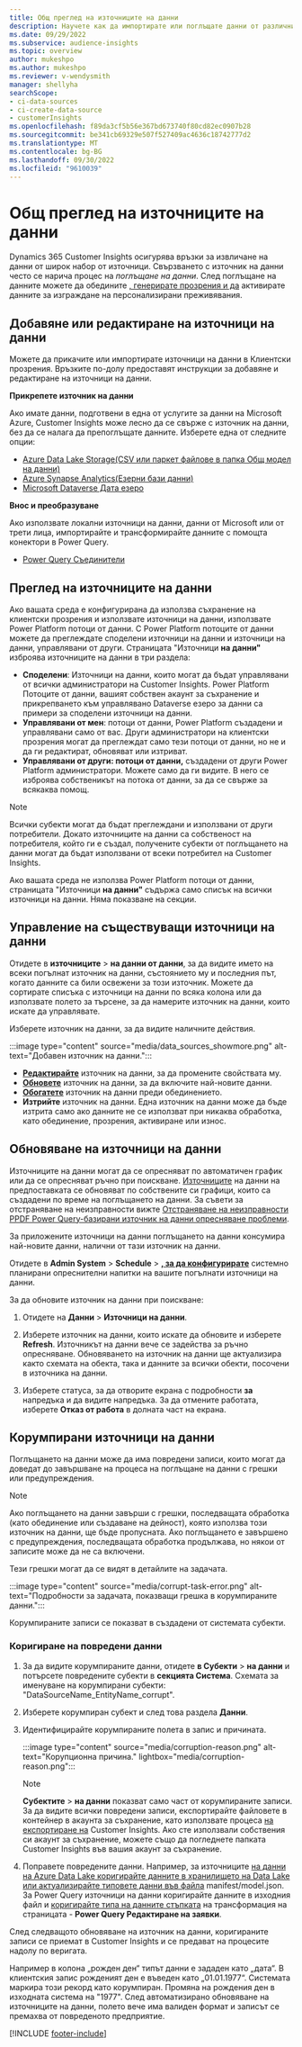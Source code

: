 ```yaml
---
title: Общ преглед на източниците на данни
description: Научете как да импортирате или поглъщате данни от различни източници.
ms.date: 09/29/2022
ms.subservice: audience-insights
ms.topic: overview
author: mukeshpo
ms.author: mukeshpo
ms.reviewer: v-wendysmith
manager: shellyha
searchScope:
- ci-data-sources
- ci-create-data-source
- customerInsights
ms.openlocfilehash: f89da3cf5b56e367bd673740f80cd82ec0907b28
ms.sourcegitcommit: be341cb69329e507f527409ac4636c18742777d2
ms.translationtype: MT
ms.contentlocale: bg-BG
ms.lasthandoff: 09/30/2022
ms.locfileid: "9610039"
---
```

# <a name="data-sources-overview"></a>Общ преглед на източниците на данни

Dynamics 365 Customer Insights осигурява връзки за извличане на данни от широк набор от източници. Свързването с източник на данни често се нарича процес на *поглъщане на данни*. След поглъщане на данните можете да обедините [, генерирате прозрения и да](data-unification.md) активирате данните за изграждане на персонализирани преживявания.

## <a name="add-or-edit-data-sources"></a>Добавяне или редактиране на източници на данни

Можете да прикачите или импортирате източници на данни в Клиентски прозрения. Връзките по-долу предоставят инструкции за добавяне и редактиране на източници на данни.

**Прикрепете източник на данни**

Ако имате данни, подготвени в една от услугите за данни на Microsoft Azure, Customer Insights може лесно да се свърже с източник на данни, без да се налага да препоглъщате данните. Изберете една от следните опции:
- [Azure Data Lake Storage(CSV или паркет файлове в папка Общ модел на данни)](connect-common-data-model.md)
- [Azure Synapse Analytics(Езерни бази данни)](connect-synapse.md)
- [Microsoft Dataverse Дата езеро](connect-dataverse-managed-lake.md)

**Внос и преобразуване**

Ако използвате локални източници на данни, данни от Microsoft или от трети лица, импортирайте и трансформирайте данните с помощта конектори в Power Query.
- [Power Query Съединители](connect-power-query.md)

## <a name="review-data-sources"></a>Преглед на източниците на данни

Ако вашата среда е конфигурирана да използва съхранение на клиентски прозрения и използвате източници на данни, използвате Power Platform потоци от данни. С Power Platform потоците от данни можете да преглеждате споделени източници на данни и източници на данни, управлявани от други. Страницата "Източници **на данни"** изброява източниците на данни в три раздела:
- **Споделени**: Източници на данни, които могат да бъдат управлявани от всички администратори на Customer Insights. Power Platform Потоците от данни, вашият собствен акаунт за съхранение и прикрепването към управлявано Dataverse езеро за данни са примери за споделени източници на данни.
- **Управлявани от мен**: потоци от данни, Power Platform създадени и управлявани само от вас. Други администратори на клиентски прозрения могат да преглеждат само тези потоци от данни, но не и да ги редактират, обновяват или изтриват.
- **Управлявани от други: потоци от данни,** създадени от други Power Platform администратори. Можете само да ги видите. В него се изброява собственикът на потока от данни, за да се свърже за всякаква помощ.
> [!NOTE]
> Всички субекти могат да бъдат преглеждани и използвани от други потребители. Докато източниците на данни са собственост на потребителя, който ги е създал, получените субекти от поглъщането на данни могат да бъдат използвани от всеки потребител на Customer Insights.

Ако вашата среда не използва Power Platform потоци от данни, страницата "Източници **на данни"** съдържа само списък на всички източници на данни. Няма показване на секции.

## <a name="manage-existing-data-sources"></a>Управление на съществуващи източници на данни

Отидете в **източниците** > **на данни от данни**, за да видите името на всеки погълнат източник на данни, състоянието му и последния път, когато данните са били освежени за този източник. Можете да сортирате списъка с източници на данни по всяка колона или да използвате полето за търсене, за да намерите източник на данни, които искате да управлявате.

Изберете източник на данни, за да видите наличните действия.

:::image type="content" source="media/data_sources_showmore.png" alt-text="Добавен източник на данни.":::

- [**Редактирайте**](#add-or-edit-data-sources) източник на данни, за да промените свойствата му.
- [**Обновете**](#refresh-data-sources) източник на данни, за да включите най-новите данни.
- [**Обогатете**](data-sources-enrichment.md) източник на данни преди обединението.
- **Изтрийте** източник на данни. Една източник на данни може да бъде изтрита само ако данните не се използват при никаква обработка, като обединение, прозрения, активиране или износ.

## <a name="refresh-data-sources"></a>Обновяване на източници на данни

Източниците на данни могат да се опресняват по автоматичен график или да се опресняват ръчно при поискване. [Източниците](connect-power-query.md#add-data-from-on-premises-data-sources) на данни на предпоставката се обновяват по собствените си графици, които са създадени по време на поглъщането на данни. За съвети за отстраняване на неизправности вижте [Отстраняване на неизправности PPDF Power Query-базирани източник на данни опресняване проблеми](connect-power-query.md#troubleshoot-ppdf-power-query-based-data-source-refresh-issues).

За приложените източници на данни поглъщането на данни консумира най-новите данни, налични от тази източник на данни.

Отидете в **Admin System** > **Schedule** > [**, за да конфигурирате**](schedule-refresh.md) системно планирани опреснителни напитки на вашите погълнати източници на данни.

За да обновите източник на данни при поискване:

1. Отидете на **Данни** > **Източници на данни**.

1. Изберете източник на данни, които искате да обновите и изберете **Refresh**. Източникът на данни вече се задейства за ръчно опресняване. Обновяването на източник на данни ще актуализира както схемата на обекта, така и данните за всички обекти, посочени в източника на данни.

1. Изберете статуса, за да отворите екрана с подробности **за** напредъка и да видите напредъка. За да отмените работата, изберете **Отказ от работа** в долната част на екрана.

## <a name="corrupt-data-sources"></a>Корумпирани източници на данни

Поглъщането на данни може да има повредени записи, които могат да доведат до завършване на процеса на поглъщане на данни с грешки или предупреждения.

> [!NOTE]
> Ако поглъщането на данни завърши с грешки, последващата обработка (като обединение или създаване на дейност), която използва този източник на данни, ще бъде пропусната. Ако поглъщането е завършено с предупреждения, последващата обработка продължава, но някои от записите може да не са включени.

Тези грешки могат да се видят в детайлите на задачата.

:::image type="content" source="media/corrupt-task-error.png" alt-text="Подробности за задачата, показващи грешка в корумпираните данни.":::

Корумпираните записи се показват в създадени от системата субекти.

### <a name="fix-corrupt-data"></a>Коригиране на повредени данни

1. За да видите корумпираните данни, отидете **в Субекти** > **на данни** и потърсете повредените субекти в **секцията Система**. Схемата за именуване на корумпирани субекти: "DataSourceName_EntityName_corrupt".

1. Изберете корумпиран субект и след това раздела **Данни**.

1. Идентифицирайте корумпираните полета в запис и причината.

   :::image type="content" source="media/corruption-reason.png" alt-text="Корупционна причина." lightbox="media/corruption-reason.png":::

   > [!NOTE]
   > **Субектите** > **на данни** показват само част от корумпираните записи. За да видите всички повредени записи, експортирайте файловете в контейнер в акаунта за съхранение, като използвате процеса [на експортиране на](export-destinations.md) Customer Insights. Ако сте използвали собствения си акаунт за съхранение, можете също да погледнете папката Customer Insights във вашия акаунт за съхранение.

1. Поправете повредените данни. Например, за източниците [на данни на Azure Data Lake коригирайте данните в хранилището на Data Lake или актуализирайте типовете данни във файла](connect-common-data-model.md#common-reasons-for-ingestion-errors-or-corrupt-data) manifest/model.json. За Power Query източници на данни коригирайте данните в изходния файл и [коригирайте типа на данните стъпката](connect-power-query.md#data-type-does-not-match-data) на трансформация на страницата - **Power Query Редактиране на заявки**.

След следващото обновяване на източник на данни, коригираните записи се приемат в Customer Insights и се предават на процесите надолу по веригата.

Например в колона „рожден ден“ типът данни е зададен като „дата“. В клиентския запис рожденият ден е въведен като „01.01.1977“. Системата маркира този рекорд като корумпиран. Промяна на рождения ден в изходната система на "1977". След автоматизирано обновяване на източниците на данни, полето вече има валиден формат и записът се премахва от повреденото предприятие.

[!INCLUDE [footer-include](includes/footer-banner.md)]
